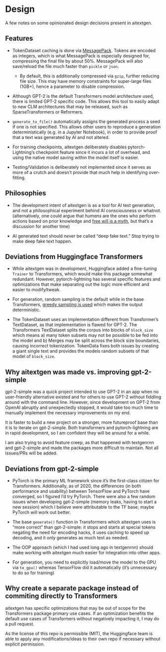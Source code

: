 # Design

A few notes on some opinionated design decisions present in aitextgen.

## Features

- TokenDataset caching is done via [MessagePack](https://msgpack.org/index.html). Tokens are encoded as integers, which is what MessagePack is especially designed for, compressing the final file by about 50%. MessagePack will also save/reload the file much faster than `pickle` or `json`.

  - By default, this is additionally compressed via `gzip`, further reducing file size. This may have memory constraints for super-large files (1GB+), hence a parameter to disable compression.

- Although GPT-2 is the default Transformers model architecture used, there is limited GPT-2 specific code. This allows this tool to easily adapt to new CLM architectures that may be released, such as SparseTransformers or Reformers.

- `generate_to_file()` automatically assigns the generated process a seed if one is not specified. This allows other users to reproduce a generation deterministically (e.g. in a Jupyter Notebook), in order to provide proof that a text was generated by AI and not altered.

- For training checkpoints, aitextgen deliberately disables pytorch-Lightning’s checkpoint feature since it incurs a lot of overhead, and using the native model saving within the model itself is easier.

- Testing/Validation is deliberately not implemented since it serves as more of a crutch and doesn’t provide that much help in identifying over-fitting.

## Philosophies

- The development intent of aitextgen is as a _tool_ for AI text generation, and not a philosophical experiment behind AI consciousness or whatnot. (alternatively, one could argue that _humans_ are the ones who perform actions based on prior knowledge and [free will is a myth](https://www.youtube.com/watch?v=kQjb-EP2JEE), but that’s a discussion for another time)

- AI generated text should _never_ be called “deep fake text.” Stop trying to make deep fake text happen.

## Deviations from Huggingface Transformers

- While aitextgen was in development, Huggingface added a fine-tuning `Trainer` to Transformers, which would make this package somewhat redundant. However, pytorch-lightning has several specific features and optimizations that make separating out the logic more efficient and easier to modify/tweak.

- For generation, random sampling is the default while in the base Transformers, [greedy sampling is used](https://github.com/huggingface/transformers/pull/3298) which makes the output deterministic.

- The TokenDataset uses an implementation different from Transformer’s TextDataset, as that implementation is flawed for GPT-2. The Transformers TextDataset splits the corpus into blocks of `block_size` which means a) many token subsets may not be possible to be fed into the model and b) Merges may be split across the block size boundaries, causing incorrect tokenization. TokenData fixes both issues by creating a giant single text and provides the models random subsets of that model of `block_size`.

## Why aitextgen was made vs. improving gpt-2-simple

gpt-2-simple was a quick project intended to use GPT-2 in an app when no user-friendly alternative existed and for others to use GPT-2 without fiddling around with the command line. However, since development on GPT-2 from OpenAI abruptly and unexpectedly stopped, it would take too much time to manually implement the necessary improvements on my end.

It is faster to build a new project on a stronger, more futureproof base than it is to iterate on gpt-2-simple. Both transformers and pytorch-lightning are in rapid development, so I am confident they will be around for a while.

I am also trying to avoid feature creep, as that happened with textgenrnn and gpt-2-simple and made the packages more difficult to maintain. Not all Issues/PRs will be added.

## Deviations from gpt-2-simple

- PyTorch is the primary ML framework since it’s the first-class citizen for Transformers. Additionally, as of 2020, the differences (in both performance and usability) between TensorFlow and PyTorch have converged, so I figured I’d try PyTorch. There were also a few random issues when developing gpt-2-simple (memory leaks, having to start a new session) which I believe were attributable to the TF base; maybe PyTorch will work out better.

- The base `generate()` function in Transformers which aitextgen uses is “more correct” than gpt-2-simple: it stops and starts at special tokens negating the need for encoding hacks, it uses caching to speed up decoding, and it only generates as much text as needed.

- The OOP approach (which I had used long ago in textgenrnn) should make working with aitextgen much easier for integration into other apps.

- For generation, you need to explicitly load/move the model to the GPU via `to_gpu()` whereas TensorFlow did it automatically (it’s unnecessary to do so for training)

## Why create a separate package instead of commiting directly to Transformers

aitextgen has specific optimizations that may be out of scope for the Transformers package primary use cases. If an optimization benefits the default use cases of Transformers without negatively impacting it, I may do a pull request.

As the license of this repo is permissible (MIT), the Huggingface team is able to apply any modifications/ideas to their own repo if necessary without explicit permission.
